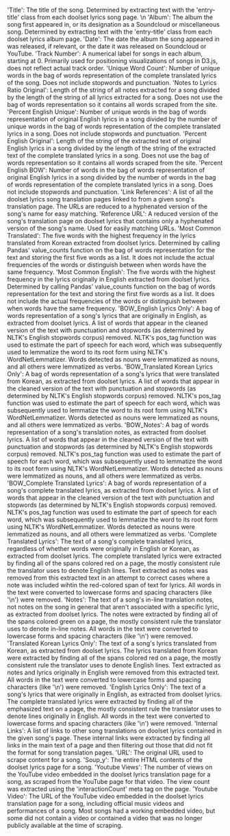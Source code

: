 'Title': The title of the song. Determined by extracting text with the 'entry-title' class from each doolset lyrics song page. \n
'Album': The album the song first appeared in, or its designation as a Soundcloud or miscellaneous song. Determined by extracting text with the 'entry-title' class from each doolset lyrics album page.
'Date': The date the album the song appeared in was released, if relevant, or the date it was released on Soundcloud or YouTube.
'Track Number': A numerical label for songs in each album, starting at 0. Primarily used for positioning visualizations of songs in D3.js, does not reflect actual track order. 
'Unique Word Count': Number of unique words in the bag of words representation of the complete translated lyrics of the song. Does not include stopwords and punctuation.
'Notes to Lyrics Ratio Original': Length of the string of all notes extracted for a song divided by the length of the string of all lyrics extracted for a song. Does not use the bag of words representation so it contains all words scraped from the site.
'Percent English Unique': Number of unique words in the bag of words representation of original English lyrics in a song divided by the number of unique words in the bag of words representation of the complete translated lyrics in a song. Does not include stopwords and punctuation.
'Percent English Original': Length of the string of the extracted text of original English lyrics in a song divided by the length of the string of the extracted text of the complete translated lyrics in a song. Does not use the bag of words representation so it contains all words scraped from the site.
'Percent English BOW': Number of words in the bag of words representation of original English lyrics in a song divided by the number of words in the bag of words representation of the complete translated lyrics in a song. Does not include stopwords and punctuation.
'Link References': A list of all the doolset lyrics song translation pages linked to from a given song's translation page. The URLs are reduced to a hyphenated version of the song's name for easy matching.
'Reference URL': A reduced version of the song's translation page on doolset lyrics that contains only a hyphenated version of the song's name. Used for easily matching URLs.
'Most Common Translated': The five words with the highest frequency in the lyrics translated from Korean extracted from doolset lyrics. Determined by calling Pandas' value_counts function on the bag of words representation for the text and storing the first five words as a list. It does not include the actual frequencies of the words or distinguish between when words have the same frequency.
'Most Common English': The five words with the highest frequency in the lyrics originally in English extracted from doolset lyrics. Determined by calling Pandas' value_counts function on the bag of words representation for the text and storing the first five words as a list. It does not include the actual frequencies of the words or distinguish between when words have the same frequency.
'BOW_English Lyrics Only': A bag of words representation of a song's lyrics that are originally in English, as extracted from doolset lyrics. A list of words that appear in the cleaned version of the text with punctuation and stopwords (as determined by NLTK's English stopwords corpus) removed. NLTK's pos_tag function was used to estimate the part of speech for each word, which was subsequently used to lemmatize the word to its root form using NLTK's WordNetLemmatizer. Words detected as nouns were lemmatized as nouns, and all others were lemmatized as verbs.
'BOW_Translated Korean Lyrics Only': A bag of words representation of a song's lyrics that were translated from Korean, as extracted from doolset lyrics. A list of words that appear in the cleaned version of the text with punctuation and stopwords (as determined by NLTK's English stopwords corpus) removed. NLTK's pos_tag function was used to estimate the part of speech for each word, which was subsequently used to lemmatize the word to its root form using NLTK's WordNetLemmatizer. Words detected as nouns were lemmatized as nouns, and all others were lemmatized as verbs.
'BOW_Notes': A bag of words representation of a song's translation notes, as extracted from doolset lyrics. A list of words that appear in the cleaned version of the text with punctuation and stopwords (as determined by NLTK's English stopwords corpus) removed. NLTK's pos_tag function was used to estimate the part of speech for each word, which was subsequently used to lemmatize the word to its root form using NLTK's WordNetLemmatizer. Words detected as nouns were lemmatized as nouns, and all others were lemmatized as verbs.
'BOW_Complete Translated Lyrics': A bag of words representation of a song's complete translated lyrics, as extracted from doolset lyrics. A list of words that appear in the cleaned version of the text with punctuation and stopwords (as determined by NLTK's English stopwords corpus) removed. NLTK's pos_tag function was used to estimate the part of speech for each word, which was subsequently used to lemmatize the word to its root form using NLTK's WordNetLemmatizer. Words detected as nouns were lemmatized as nouns, and all others were lemmatized as verbs.
'Complete Translated Lyrics': The text of a song's complete translated lyrics, regardless of whether words were originally in English or Korean, as extracted from doolset lyrics. The complete translated lyrics were extracted by finding all of the spans colored red on a page, the mostly consistent rule the translator uses to denote English lines. Text extracted as notes was removed from this extracted text in an attempt to correct cases where a note was included wihtin the red-colored span of text for lyrics. All words in the text were converted to lowercase forms and spacing characters (like '\n') were removed.
'Notes': The text of a song's in-line translation notes, not notes on the song in general that aren't associated with a specific lyric, as extracted from doolset lyrics. The notes were extracted by finding all of the spans colored green on a page, the mostly consistent rule the translator uses to denote in-line notes. All words in the text were converted to lowercase forms and spacing characters (like '\n') were removed.
'Translated Korean Lyrics Only': The text of a song's lyrics translated from Korean, as extracted from doolset lyrics. The lyrics translated from Korean were extracted by finding all of the spans colored red on a page, the mostly consistent rule the translator uses to denote English lines. Text extracted as notes and lyrics originally in English were removed from this extracted text. All words in the text were converted to lowercase forms and spacing characters (like '\n') were removed.
'English Lyrics Only': The text of a song's lyrics that were originally in English, as extracted from doolset lyrics. The complete translated lyrics were extracted by finding all of the emphasized text on a page, the mostly consistent rule the translator uses to denote lines originally in English. All words in the text were converted to lowercase forms and spacing characters (like '\n') were removed.
'Internal Links': A list of links to other song translations on doolset lyrics contained in the given song's page. These internal links were extracted by finding all links in the main text of a page and then filtering out those that did not fit the format for song translation pages. 
'URL': The original URL used to scrape content for a song.
'Soup_y': The entire HTML contents of the doolset lyrics page for a song.
'Youtube Views': The number of views on the YouTube video embedded in the doolset lyrics translation page for a song, as scraped from the YouTube page for that video. The view count was extracted using the 'interactionCount' meta tag on the page.
'Youtube Video': The URL of the YouTube video embedded in the doolset lyrics translation page for a song, including official music videos and performances of a song. Most songs had a working embedded video, but some did not contain a video or contained a video that was no longer publicly available at the time of scraping.
